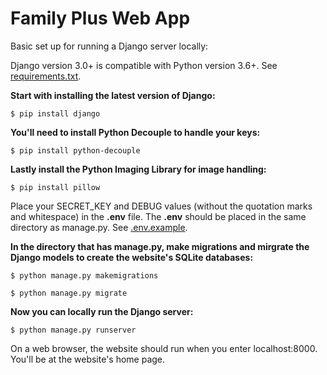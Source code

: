 # Family Plus Web App

Basic set up for running a Django server locally:

Django version 3.0+ is compatible with Python version 3.6+. See [requirements.txt](requirements.txt).

**Start with installing the latest version of Django:**
```
$ pip install django
```

**You'll need to install Python Decouple to handle your keys:**
```
$ pip install python-decouple
```

**Lastly install the Python Imaging Library for image handling:**
```
$ pip install pillow
```

Place your SECRET_KEY and DEBUG values (without the quotation marks and whitespace) in the **.env** file. The **.env** should be placed in the same directory as manage.py. See [.env.example](family_plus/.env.example).

**In the directory that has manage.py, make migrations and mirgrate the
Django models to create the website's SQLite databases:**
```
$ python manage.py makemigrations
```
```
$ python manage.py migrate
```

**Now you can locally run the Django server:**
```
$ python manage.py runserver
```

On a web browser, the website should run when you enter localhost:8000. You'll
be at the website's home page.
